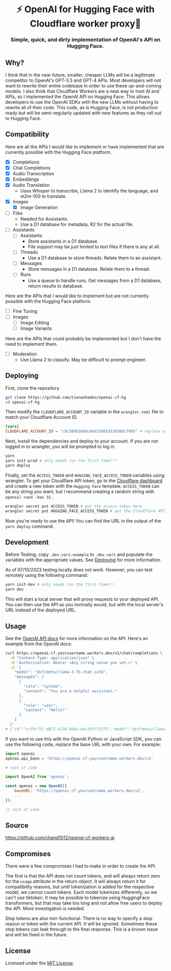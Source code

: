 # <h1 align="center">⚡️ OpenAI for Hugging Face with Cloudflare worker proxy🧠</h1>

### <p align="center">Simple, quick, and dirty implementation of OpenAI's API on Hugging Face.</p>

## Why?

I think that in the near future, smaller, cheaper LLMs will be a legitimate competitor to OpenAI's GPT-3.5 and GPT-4 APIs. Most developers will not want to rewrite their entire codebase in order to use these up-and-coming models. I also think that Cloudflare Workers are a neat way to host AI and APIs, so I implemented the OpenAI API on Hugging Face. This allows developers to use the OpenAI SDKs with the new LLMs without having to rewrite all of their code. This code, as is Hugging Face, is not production ready but will be semi-regularly updated with new features as they roll out to Hugging Face.

## Compatibility

Here are all the APIs I would like to implement or have implemented that are currently possible with the Hugging Face platform.

* [x] Completions
* [x] Chat Completions
* [x] Audio Transcription
* [x] Embeddings
* [x] Audio Translation
  + Uses Whisper to transcribe, Llama 2 to identify the language, and m2m-100 to translate.
* [x] Images
  + [x] Image Generation
* [ ] Files
  + Needed for Assistants.
  + Use a D1 database for metadata, R2 for the actual file.
* [ ] Assistants
  + [ ] Assistants
    - Store assistants in a D1 database.
    - File support may be just limited to text files if there is any at all.
  + [ ] Threads
    - Use a D1 database to store threads. Relate them to an assistant.
  + [ ] Messages
    - Store messages in a D1 database. Relate them to a thread.
  + [ ] Runs
    - Use a queue to handle runs. Get messages from a D1 database, return results to database.

Here are the APIs that I would like to implement but are not currently possible with the Hugging Face platform.

* [ ] Fine Tuning
* [ ] Images
  + [ ] Image Editing
  + [ ] Image Variants

Here are the APIs that could probably be implemented but I don't have the need to implement them.

* [ ] Moderation
  + Use Llama 2 to classify. May be difficult to prompt engineer.

## Deploying

First, clone the repository.

```bash
git clone https://github.com/tienanhemho/openai-cf-hg
cd openai-cf-hg
```

Then modify the `CLOUDFLARE_ACCOUNT_ID` variable in the `wrangler.toml` file to match your Cloudflare Account ID.

```toml
[vars]
CLOUDFLARE_ACCOUNT_ID = "c8c30db3dddc4ad31065d336368c7905" # replace with your own.
```

Next, install the dependencies and deploy to your account. If you are not logged in to wrangler, you will be prompted to log in.

```bash
yarn
yarn init-prod # only needs run the first time!!!
yarn deploy
```

Finally, set the `ACCESS_TOKEN` and `HUGGING_FACE_ACCESS_TOKEN` variables using wrangler. To get your Cloudflare API token, go to the [Cloudflare dashboard](https://dash.cloudflare.com/profile/api-tokens) and create a new token with the `Hugging Face` template. `ACCESS_TOKEN` can be any string you want, but I recommend creating a random string with `openssl rand -hex 32` .

```bash
wrangler secret put ACCESS_TOKEN # put the access token here
wrangler secret put HUGGING_FACE_ACCESS_TOKEN # put the Cloudflare API token here
```

Now you're ready to use the API! You can find the URL in the output of the `yarn deploy` command.

## Development

Before Testing, copy `.dev.vars.example` to `.dev.vars` and populate the variables with the appropriate values. See [Deploying](#deploying) for more information.

As of 07/10/2023 testing locally does not work. However, you can test remotely using the following command:

```bash
yarn init-dev # only needs run the first time!!!
yarn dev
```

This will start a local server that will proxy requests to your deployed API. You can then use the API as you normally would, but with the local server's URL instead of the deployed URL.

## Usage

See the [OpenAI API docs](https://platform.openai.com/docs/api-reference/introduction) for more information on the API. Here's an example from the OpenAI docs:

```bash
curl https://openai-cf.yourusername.workers.dev/v1/chat/completions \
  -H "Content-Type: application/json" \
  -H "Authorization: Bearer <Any string value you set.>" \
  -d '{
    "model": "@cf/meta/llama-2-7b-chat-int8",
    "messages": [
      {
        "role": "system",
        "content": "You are a helpful assistant."
      },
      {
        "role": "user",
        "content": "Hello!"
      }
    ]
  }'
# {"id":"ccfbc7fc-d871-4139-90dc-e6c33fc7f275","model":"@cf/meta/llama-2-7b-chat-int8","created":1696701894,"object":"chat.completion","choices":[{"index":0,"message":{"role":"assistant","content":"Hello there! *adjusts glasses* It's a pleasure to meet you. Is there something I can help you with or would you like to chat? I'm here to assist you in any way I can. 😊"},"finish_reason":"stop"}],"usage":{"prompt_tokens":0,"completion_tokens":0,"total_tokens":0}}
```

If you want to use this with the OpenAI Python or JavaScript SDK, you can use the following code, replace the base URL with your own. For example:

```python
import openai
openai.api_base = 'https://openai-cf.yourusername.workers.dev/v1'

# rest of code
```

```javascript
import OpenAI from 'openai';

const openai = new OpenAI({
    baseURL: 'https://openai-cf.yourusername.workers.dev/v1',
    ...
});

// rest of code
```

## Source
https://github.com/chand1012/openai-cf-workers-ai

## Compromises

There were a few compromises I had to make in order to create the API.

The first is that the API does not count tokens, and will always return zero for the `usage` attribute in the return object. It will always return it for compatibility reasons, but until tokenization is added for the respective model, we cannot count tokens. Each model tokenizes differently, so we can't use tiktoken. It may be possible to tokenize using HuggingFace transformers, but that may take too long and not allow free users to deploy the API. More investigation is needed.

Stop tokens are also non-functional. There is no way to specify a stop reason or token with the current API. It will be ignored. Sometimes these stop tokens can leak through to the final response. This is a known issue and will be fixed in the future.

## License

Licensed under the [MIT License](LICENSE).
